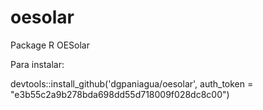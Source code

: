 # oesolar
Package R OESolar

Para instalar:

devtools::install_github('dgpaniagua/oesolar', auth_token = "e3b55c2a9b278bda698dd55d718009f028dc8c00")